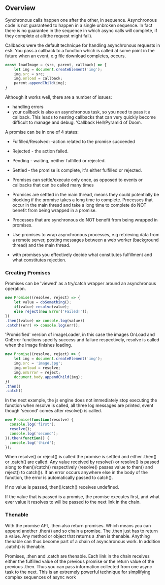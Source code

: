 ## Overview
Synchronous calls happen one after the other, in sequence. Asynchronous code is not guaranteed to happen in a single unbroken sequence. In fact there is no guarantee in the sequence in which async calls will complete, if they complete at all(the request might fail).

Callbacks were the default technique for handling asynchronous requests in es5. You pass a callback to a function which is called  at some point in the future when an event, e.g file download completes, occurs.

```javascript
const loadImage = (src, parent, callback) => {
    let img = document.createElement('img');
    img.src = src;
    img.onload = callback;
    parent.appendChild(img);
}
```


Although it works well, there are a number of issues:
 * handling errors
 * your callback is also an asynchronous task, so you need to pass it a callback. This leads to nesting callbacks that can very quickly become difficult to manage and debug. 'Callback Hell/Pyramid of Doom.
 
A promise can be in one of 4 states:
 * Fulfilled/Resolved: -action related to the promise succeeded
 * Rejected - the action failed.
 * Pending - waiting, neither fulfilled or rejected.
 * Settled - the promise is complete, it's either fulfilled or rejected.
 
 * Promises can settle/execute only once, as opposed to events or callbacks that can be called many times
 * Promises are settled in the main thread, means they could potentially be blocking if the promise takes a long time to complete. Processes that occur in the main thread and take a long time to complete do NOT benefit from being wrapped in a promise.
 * Processes that are synchronous do NOT benefit from being wrapped in promises.
 * Use promises to wrap asynchronous processes, e.g retrieving data from a remote server, posting messages between a web worker (background thread) and the main thread.
 * with promises you effectively decide what constitutes fulfillment and what constitutes rejection.
 
### Creating Promises
Promises can be 'viewed' as a try/catch wrapper around an asynchronous operation.

```javascript
new Promise((resolve, reject) => {
    let value = doSomething();
    if(value) resolve(value);
    else reject(new Error('Failed!'));
})
.then((value) => console.log(value))
.catch((err) => console.log(err));
```

'Promisified' version of imageLoader, in this case the images OnLoad and OnError functions specify success and failure respectively, resolve is called when the image finishes loading.

```javascript
new Promise((resolve, reject) => {
    let img = document.createElement('img');
    img.src = 'image.jpg';
    img.onload = resolve;
    img.onError = reject;
    document.body.appendChild(img);
})
.then()
.catch()
```

In the next example, the js engine does not immediately stop executing the function when resolve is called, all three log messages are printed, event though 'second' comes after resolve() is called.

```javascript
new Promise(function(resolve) {
  console.log('first');
  resolve();
  console.log('second');
}).then(function() {
  console.log('third');
});
```

When resolve() or reject() is called the promise is settled and either .then() or ,catch() are called. Any value received by resolve() or resolve() is passed along to then()/catch() respectively (resolve() passes value to then() and reject() to catch()). If an error occurs anywhere else in the body of the function, the error is automatically passed to catch().
 
If no value is passed, then()/catch() receives undefined. 

If the value that is passed is a promise, the promise executes first, and what ever value it resolves to will be passed to the next link in the chain.


### Thenable
With the promise API, .then also return promises. Which means you can append another .then() and so chain a promise. The .then just has to return a value. Any method or object that returns a .then is thenable. Anything thenable can thus become part of a chain of asynchronous work. In addition .catch() is thenable.

Promises, .then and .catch are thenable. Each link in the chain receives either the fulfilled value of the previous promise or the return value of the previous .then. Thus you can pass information collected from one async task to the next. This is an extremely powerful technique for simplifying complex sequences of async work